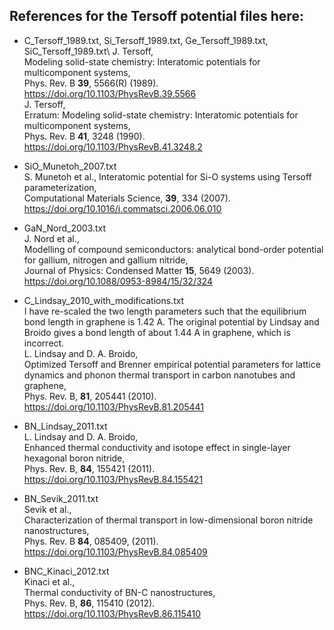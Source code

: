 ## References for the Tersoff potential files here:

* C_Tersoff_1989.txt, Si_Tersoff_1989.txt, Ge_Tersoff_1989.txt, SiC_Tersoff_1989.txt\ 
J. Tersoff,\
Modeling solid-state chemistry: Interatomic potentials for multicomponent systems, \
Phys. Rev. B **39**, 5566(R) (1989). \
https://doi.org/10.1103/PhysRevB.39.5566 \
J. Tersoff,\
Erratum: Modeling solid-state chemistry: Interatomic potentials for multicomponent systems,\
Phys. Rev. B **41**, 3248 (1990). \
https://doi.org/10.1103/PhysRevB.41.3248.2

* SiO_Munetoh_2007.txt\
S. Munetoh et al., Interatomic potential for Si-O systems using Tersoff parameterization,\
Computational Materials Science, **39**, 334 (2007). \
https://doi.org/10.1016/j.commatsci.2006.06.010

* GaN_Nord_2003.txt\
J. Nord et al.,\
Modelling of compound semiconductors: analytical bond-order potential for gallium, nitrogen and gallium nitride,\
Journal of Physics: Condensed Matter **15**, 5649 (2003).\
https://doi.org/10.1088/0953-8984/15/32/324

* C_Lindsay_2010_with_modifications.txt\
I have re-scaled the two length parameters such that the equilibrium bond length in graphene is 1.42 A. The original potential by Lindsay and Broido gives a bond length of about 1.44 A in graphene, which is incorrect.\
L. Lindsay and D. A. Broido,\
Optimized Tersoff and Brenner empirical potential parameters for lattice dynamics and phonon thermal transport in carbon nanotubes and graphene,\
Phys. Rev. B, **81**, 205441 (2010).\
https://doi.org/10.1103/PhysRevB.81.205441

* BN_Lindsay_2011.txt\
L. Lindsay and D. A. Broido,\
Enhanced thermal conductivity and isotope effect in single-layer hexagonal boron nitride,\
Phys. Rev. B, **84**, 155421 (2011).\
https://doi.org/10.1103/PhysRevB.84.155421

* BN_Sevik_2011.txt\
Sevik et al., \
Characterization of thermal transport in low-dimensional boron nitride nanostructures,\
Phys. Rev. B **84**, 085409, (2011).\
https://doi.org/10.1103/PhysRevB.84.085409

* BNC_Kinaci_2012.txt\
Kinaci et al., \
Thermal conductivity of BN-C nanostructures,\
Phys. Rev. B, **86**, 115410 (2012). \
https://doi.org/10.1103/PhysRevB.86.115410




